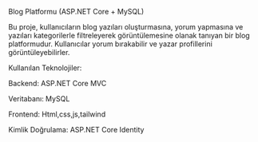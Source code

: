 Blog Platformu (ASP.NET Core + MySQL)

Bu proje, kullanıcıların blog yazıları oluşturmasına,
yorum yapmasına ve yazıları kategorilerle filtreleyerek görüntülemesine olanak tanıyan bir blog platformudur.
Kullanıcılar yorum bırakabilir ve yazar profillerini görüntüleyebilirler.

Kullanılan Teknolojiler:

Backend: ASP.NET Core MVC

Veritabanı: MySQL

Frontend: Html,css,js,tailwind 

Kimlik Doğrulama: ASP.NET Core Identity
